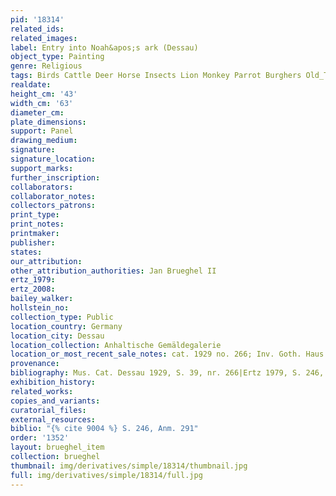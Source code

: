 ```yaml
---
pid: '18314'
related_ids: 
related_images: 
label: Entry into Noah&apos;s ark (Dessau)
object_type: Painting
genre: Religious
tags: Birds Cattle Deer Horse Insects Lion Monkey Parrot Burghers Old_Testament Paradise
realdate: 
height_cm: '43'
width_cm: '63'
diameter_cm: 
plate_dimensions: 
support: Panel
drawing_medium: 
signature: 
signature_location: 
support_marks: 
further_inscription: 
collaborators: 
collaborator_notes: 
collectors_patrons: 
print_type: 
print_notes: 
printmaker: 
publisher: 
states: 
our_attribution: 
other_attribution_authorities: Jan Brueghel II
ertz_1979: 
ertz_2008: 
bailey_walker: 
hollstein_no: 
collection_type: Public
location_country: Germany
location_city: Dessau
location_collection: Anhaltische Gemäldegalerie
location_or_most_recent_sale_notes: cat. 1929 no. 266; Inv. Goth. Haus no. 1925.
provenance: 
bibliography: Mus. Cat. Dessau 1929, S. 39, nr. 266|Ertz 1979, S. 246, Anm. 291
exhibition_history: 
related_works: 
copies_and_variants: 
curatorial_files: 
external_resources: 
biblio: "{% cite 9004 %} S. 246, Anm. 291"
order: '1352'
layout: brueghel_item
collection: brueghel
thumbnail: img/derivatives/simple/18314/thumbnail.jpg
full: img/derivatives/simple/18314/full.jpg
---
```

